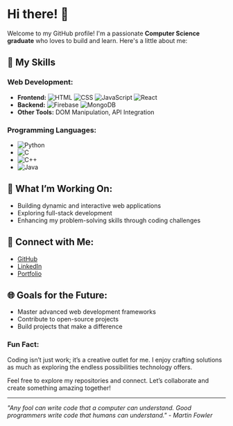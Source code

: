 # Hi there! 👋

Welcome to my GitHub profile! I'm a passionate **Computer Science graduate** who loves to build and learn. Here's a little about me:

## 🔧 My Skills

### Web Development:
- **Frontend:** ![HTML](https://img.shields.io/badge/-HTML5-E34F26?style=flat&logo=html5&logoColor=white) ![CSS](https://img.shields.io/badge/-CSS3-1572B6?style=flat&logo=css3&logoColor=white) ![JavaScript](https://img.shields.io/badge/-JavaScript-F7DF1E?style=flat&logo=javascript&logoColor=black) ![React](https://img.shields.io/badge/-React-61DAFB?style=flat&logo=react&logoColor=black)
- **Backend:** ![Firebase](https://img.shields.io/badge/-Firebase-FFCA28?style=flat&logo=firebase&logoColor=black) ![MongoDB](https://img.shields.io/badge/-MongoDB-47A248?style=flat&logo=mongodb&logoColor=white)
- **Other Tools:** DOM Manipulation, API Integration

### Programming Languages:
- ![Python](https://img.shields.io/badge/-Python-3776AB?style=flat&logo=python&logoColor=white)
- ![C](https://img.shields.io/badge/-C-A8B9CC?style=flat&logo=c&logoColor=black)
- ![C++](https://img.shields.io/badge/-C++-00599C?style=flat&logo=c%2B%2B&logoColor=white)
- ![Java](https://img.shields.io/badge/-Java-007396?style=flat&logo=java&logoColor=white)

## 🎨 What I’m Working On:
- Building dynamic and interactive web applications
- Exploring full-stack development
- Enhancing my problem-solving skills through coding challenges

## 🔖 Connect with Me:
- [GitHub](https://github.com/YourUsername)
- [LinkedIn](https://www.linkedin.com/in/YourProfile)
- [Portfolio](https://yourportfolio.com)

## 🌐 Goals for the Future:
- Master advanced web development frameworks
- Contribute to open-source projects
- Build projects that make a difference

### Fun Fact:
Coding isn’t just work; it’s a creative outlet for me. I enjoy crafting solutions as much as exploring the endless possibilities technology offers.

Feel free to explore my repositories and connect. Let’s collaborate and create something amazing together!

---

*"Any fool can write code that a computer can understand. Good programmers write code that humans can understand." - Martin Fowler*

